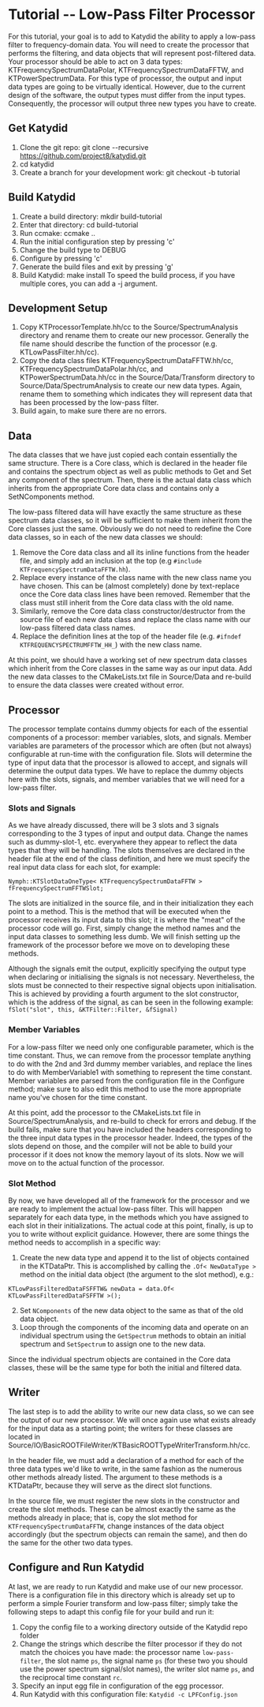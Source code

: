 # Tutorial -- Low-Pass Filter Processor

For this tutorial, your goal is to add to Katydid the ability to apply a low-pass filter to frequency-domain data.  You will need to create the processor that performs the filtering, and data objects that will represent post-filtered data.  Your processor should be able to act on 3 data types: KTFrequencySpectrumDataPolar, KTFrequencySpectrumDataFFTW, and KTPowerSpectrumData. For this type of processor, the output and input data types are going to be virtually identical. However, due to the current design of the software, the output types must differ from the input types. Consequently, the processor will output three new types you have to create.

## Get Katydid
1. Clone the git repo: git clone --recursive https://github.com/project8/katydid.git
2. cd katydid
3. Create a branch for your development work: git checkout -b tutorial


## Build Katydid
1. Create a build directory: mkdir build-tutorial
2. Enter that directory: cd build-tutorial
3. Run ccmake: ccmake ..
4. Run the initial configuration step by pressing 'c'
5. Change the build type to DEBUG
6. Configure by pressing 'c'
7. Generate the build files and exit by pressing 'g'
8. Build Katydid: make install
   To speed the build process, if you have multiple cores, you can add a -j argument.

## Development Setup
1. Copy KTProcessorTemplate.hh/cc to the Source/SpectrumAnalysis directory and rename them to create our new processor. Generally the file name should describe the function of the processor (e.g. KTLowPassFilter.hh/cc).
2. Copy the data class files KTFrequencySpectrumDataFFTW.hh/cc, KTFrequencySpectrumDataPolar.hh/cc, and KTPowerSpectrumData.hh/cc in the Source/Data/Transform directory to Source/Data/SpectrumAnalysis to create our new data types. Again, rename them to something which indicates they will represent data that has been processed by the low-pass filter.
3. Build again, to make sure there are no errors. 

## Data
The data classes that we have just copied each contain essentially the same structure. There is a Core class, which is declared in the header file and contains the spectrum object as well as public methods to Get and Set any component of the spectrum. Then, there is the actual data class which inherits from the appropriate Core data class and contains only a SetNComponents method.

The low-pass filtered data will have exactly the same structure as these spectrum data classes, so it will be sufficient to make them inherit from the Core classes just the same. Obviously we do not need to redefine the Core data classes, so in each of the new data classes we should:

1. Remove the Core data class and all its inline functions from the header file, and simply add an inclusion at the top (e.g `#include KTFrequencySpectrumDataFFTW.hh`).
2. Replace every instance of the class name with the new class name you have chosen. This can be (almost completely) done by text-replace once the Core data class lines have been removed. Remember that the class must still inherit from the Core data class with the old name.
3. Similarly, remove the Core data class constructor/destructor from the source file of each new data class and replace the class name with our low-pass filtered data class names.
4. Replace the definition lines at the top of the header file (e.g. `#ifndef KTFREQUENCYSPECTRUMFFTW_HH_`) with the new class name.

At this point, we should have a working set of new spectrum data classes which inherit from the Core classes in the same way as our input data. Add the new data classes to the CMakeLists.txt file in Source/Data and re-build to ensure the data classes were created without error.

## Processor
The processor template contains dummy objects for each of the essential components of a processor: member variables, slots, and signals. Member variables are parameters of the processor which are often (but not always) configurable at run-time with the configuration file. Slots will determine the type of input data that the processor is allowed to accept, and signals will determine the output data types. We have to replace the dummy objects here with the slots, signals, and member variables that we will need for a low-pass filter.

### Slots and Signals
As we have already discussed, there will be 3 slots and 3 signals corresponding to the 3 types of input and output data. Change the names such as dummy-slot-1, etc. everywhere they appear to reflect the data types that they will be handling. The slots themselves are declared in the header file at the end of the class definition, and here we must specify the real input data class for each slot, for example:

`Nymph::KTSlotDataOneType< KTFrequencySpectrumDataFFTW > fFrequencySpectrumFFTWSlot;`

The slots are initialized in the source file, and in their initialization they each point to a method. This is the method that will be executed when the processor receives its input data to this slot; it is where the "meat" of the processor code will go. First, simply change the method names and the input data classes to something less dumb. We will finish setting up the framework of the processor before we move on to developing these methods.

Although the signals emit the output, explicitly specifying the output type when declaring or initialising the signals is not necessary. Nevertheless, the slots must be connected to their respective signal objects upon initialisation. This is achieved by providing a fourth argument to the slot constructor, which is the address of the signal, as can be seen in the following example:
`fSlot("slot", this, &KTFilter::Filter, &fSignal)`

### Member Variables
For a low-pass filter we need only one configurable parameter, which is the time constant. Thus, we can remove from the processor template anything to do with the 2nd and 3rd dummy member variables, and replace the lines to do with MemberVariable1 with something to represent the time constant. Member variables are parsed from the configuration file in the Configure method; make sure to also edit this method to use the more appropriate name you've chosen for the time constant.

At this point, add the processor to the CMakeLists.txt file in Source/SpectrumAnalysis, and re-build to check for errors and debug. If the build fails, make sure that you have included the headers corresponding to the three input data types in the processor header. Indeed, the types of the slots depend on those, and the compiler will not be able to build your processor if it does not know the memory layout of its slots. Now we will move on to the actual function of the processor.

### Slot Method
By now, we have developed all of the framework for the processor and we are ready to implement the actual low-pass filter. This will happen separately for each data type, in the methods which you have assigned to each slot in their initializations. The actual code at this point, finally, is up to you to write without explicit guidance. However, there are some things the method needs to accomplish in a specific way:

1. Create the new data type and append it to the list of objects contained in the KTDataPtr. This is accomplished by calling the `.Of< NewDataType >` method on the initial data object (the argument to the slot method), e.g.:

`KTLowPassFilteredDataFSFFTW& newData = data.Of< KTLowPassFilteredDataFSFFTW >();`

2. Set `NComponents` of the new data object to the same as that of the old data object.
3. Loop through the components of the incoming data and operate on an individual spectrum using the `GetSpectrum` methods to obtain an initial spectrum and `SetSpectrum` to assign one to the new data.

Since the individual spectrum objects are contained in the Core data classes, these will be the same type for both the initial and filtered data.

## Writer
The last step is to add the ability to write our new data class, so we can see the output of our new processor. We will once again use what exists already for the input data as a starting point; the writers for these classes are located in Source/IO/BasicROOTFileWriter/KTBasicROOTTypeWriterTransform.hh/cc.

In the header file, we must add a declaration of a method for each of the three data types we'd like to write, in the same fashion as the numerous other methods already listed. The argument to these methods is a KTDataPtr, because they will serve as the direct slot functions.

In the source file, we must register the new slots in the constructor and create the slot methods. These can be almost exactly the same as the methods already in place; that is, copy the slot method for `KTFrequencySpectrumDataFFTW`, change instances of the data object accordingly (but the spectrum objects can remain the same), and then do the same for the other two data types. 

## Configure and Run Katydid
At last, we are ready to run Katydid and make use of our new processor. There is a configuration file in this directory which is already set up to perform a simple Fourier transform and low-pass filter; simply take the following steps to adapt this config file for your build and run it:

1. Copy the config file to a working directory outside of the Katydid repo folder
2. Change the strings which describe the filter processor if they do not match the choices you have made: the processor name `low-pass-filter`, the slot name `ps`, the signal name `ps` (for these two you should use the power spectrum signal/slot names), the writer slot name `ps`, and the reciprocal time constant `rc`.
3. Specify an input egg file in configuration of the egg processor.
4. Run Katydid with this configuration file: `Katydid -c LPFConfig.json`

